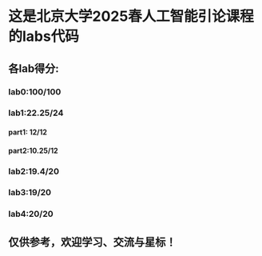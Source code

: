 # 这是北京大学2025春人工智能引论课程的labs代码
## 各lab得分:
###  lab0:100/100
###  lab1:22.25/24
####  part1: 12/12
####  part2:10.25/12
###  lab2:19.4/20
###  lab3:19/20
###  lab4:20/20
## 仅供参考，欢迎学习、交流与星标！
